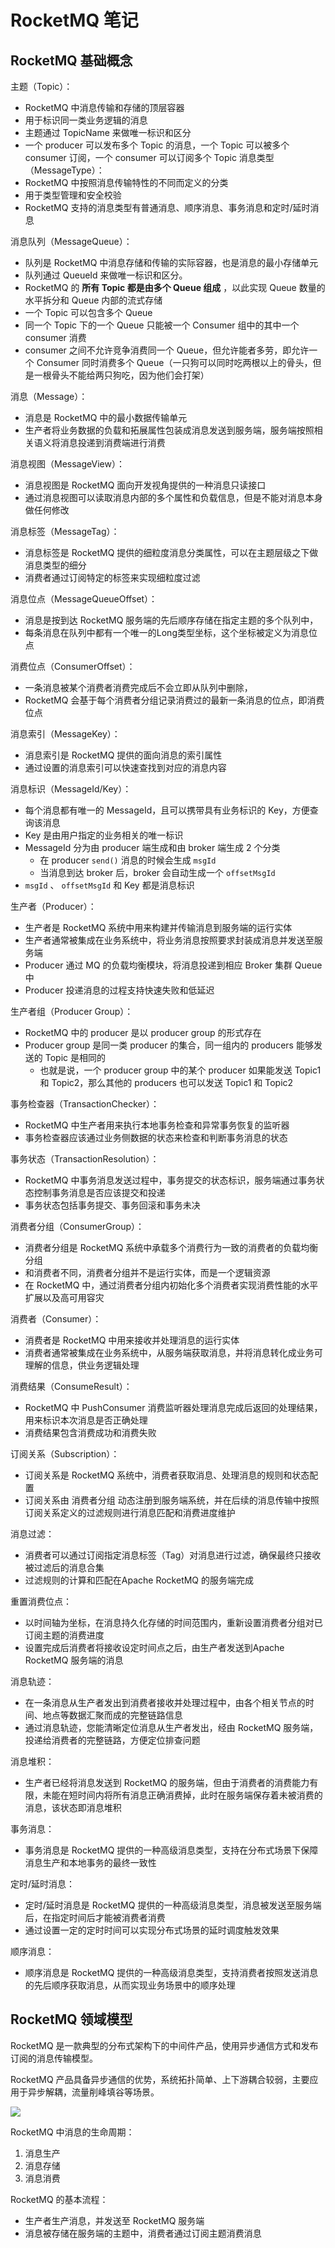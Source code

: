 # RocketMQ 笔记

## RocketMQ 基础概念

主题（Topic）：

- RocketMQ 中消息传输和存储的顶层容器
- 用于标识同一类业务逻辑的消息
- 主题通过 TopicName 来做唯一标识和区分
- 一个 producer 可以发布多个 Topic 的消息，一个 Topic 可以被多个 consumer 订阅，一个 consumer 可以订阅多个 Topic
消息类型（MessageType）：
- RocketMQ 中按照消息传输特性的不同而定义的分类
- 用于类型管理和安全校验
- RocketMQ 支持的消息类型有普通消息、顺序消息、事务消息和定时/延时消息

消息队列（MessageQueue）：

- 队列是 RocketMQ 中消息存储和传输的实际容器，也是消息的最小存储单元
- 队列通过 QueueId 来做唯一标识和区分。
- RocketMQ 的 **所有 Topic 都是由多个 Queue 组成** ，以此实现 Queue 数量的水平拆分和 Queue 内部的流式存储
- 一个 Topic 可以包含多个 Queue
- 同一个 Topic 下的一个 Queue 只能被一个 Consumer 组中的其中一个 consumer 消费
- consumer 之间不允许竞争消费同一个 Queue，但允许能者多劳，即允许一个 Consumer 同时消费多个 Queue（一只狗可以同时吃两根以上的骨头，但是一根骨头不能给两只狗吃，因为他们会打架）

消息（Message）：

- 消息是 RocketMQ 中的最小数据传输单元
- 生产者将业务数据的负载和拓展属性包装成消息发送到服务端，服务端按照相关语义将消息投递到消费端进行消费

消息视图（MessageView）：

- 消息视图是 RocketMQ 面向开发视角提供的一种消息只读接口
- 通过消息视图可以读取消息内部的多个属性和负载信息，但是不能对消息本身做任何修改

消息标签（MessageTag）：

- 消息标签是 RocketMQ 提供的细粒度消息分类属性，可以在主题层级之下做消息类型的细分
- 消费者通过订阅特定的标签来实现细粒度过滤

消息位点（MessageQueueOffset）：

- 消息是按到达 RocketMQ 服务端的先后顺序存储在指定主题的多个队列中，
- 每条消息在队列中都有一个唯一的Long类型坐标，这个坐标被定义为消息位点

消费位点（ConsumerOffset）：

- 一条消息被某个消费者消费完成后不会立即从队列中删除，
- RocketMQ 会基于每个消费者分组记录消费过的最新一条消息的位点，即消费位点

消息索引（MessageKey）：

- 消息索引是 RocketMQ 提供的面向消息的索引属性
- 通过设置的消息索引可以快速查找到对应的消息内容

消息标识（MessageId/Key）：

- 每个消息都有唯一的 MessageId，且可以携带具有业务标识的 Key，方便查询该消息
- Key 是由用户指定的业务相关的唯一标识
- MessageId 分为由 producer 端生成和由 broker 端生成 2 个分类
  - 在 producer `send()` 消息的时候会生成 `msgId`
  - 当消息到达 broker 后，broker 会自动生成一个 `offsetMsgId`
- `msgId` 、 `offsetMsgId` 和 Key 都是消息标识

生产者（Producer）：

- 生产者是 RocketMQ 系统中用来构建并传输消息到服务端的运行实体
- 生产者通常被集成在业务系统中，将业务消息按照要求封装成消息并发送至服务端
- Producer 通过 MQ 的负载均衡模块，将消息投递到相应 Broker 集群 Queue 中
- Producer 投递消息的过程支持快速失败和低延迟

生产者组（Producer Group）：

- RocketMQ 中的 producer 是以 producer group 的形式存在
- Producer group 是同一类 producer 的集合，同一组内的 producers 能够发送的 Topic 是相同的
  - 也就是说，一个 producer group 中的某个 producer 如果能发送 Topic1 和 Topic2，那么其他的 producers 也可以发送 Topic1 和 Topic2

事务检查器（TransactionChecker）：

- RocketMQ 中生产者用来执行本地事务检查和异常事务恢复的监听器
- 事务检查器应该通过业务侧数据的状态来检查和判断事务消息的状态

事务状态（TransactionResolution）：

- RocketMQ 中事务消息发送过程中，事务提交的状态标识，服务端通过事务状态控制事务消息是否应该提交和投递
- 事务状态包括事务提交、事务回滚和事务未决

消费者分组（ConsumerGroup）：

- 消费者分组是 RocketMQ 系统中承载多个消费行为一致的消费者的负载均衡分组
- 和消费者不同，消费者分组并不是运行实体，而是一个逻辑资源
- 在 RocketMQ 中，通过消费者分组内初始化多个消费者实现消费性能的水平扩展以及高可用容灾

消费者（Consumer）：

- 消费者是 RocketMQ 中用来接收并处理消息的运行实体
- 消费者通常被集成在业务系统中，从服务端获取消息，并将消息转化成业务可理解的信息，供业务逻辑处理

消费结果（ConsumeResult）：

- RocketMQ 中 PushConsumer 消费监听器处理消息完成后返回的处理结果，用来标识本次消息是否正确处理
- 消费结果包含消费成功和消费失败

订阅关系（Subscription）：

- 订阅关系是 RocketMQ 系统中，消费者获取消息、处理消息的规则和状态配置
- 订阅关系由 消费者分组 动态注册到服务端系统，并在后续的消息传输中按照订阅关系定义的过滤规则进行消息匹配和消费进度维护

消息过滤：

- 消费者可以通过订阅指定消息标签（Tag）对消息进行过滤，确保最终只接收被过滤后的消息合集
- 过滤规则的计算和匹配在Apache RocketMQ 的服务端完成

重置消费位点：

- 以时间轴为坐标，在消息持久化存储的时间范围内，重新设置消费者分组对已订阅主题的消费进度
- 设置完成后消费者将接收设定时间点之后，由生产者发送到Apache RocketMQ 服务端的消息

消息轨迹：

- 在一条消息从生产者发出到消费者接收并处理过程中，由各个相关节点的时间、地点等数据汇聚而成的完整链路信息
- 通过消息轨迹，您能清晰定位消息从生产者发出，经由 RocketMQ 服务端，投递给消费者的完整链路，方便定位排查问题

消息堆积：

- 生产者已经将消息发送到 RocketMQ 的服务端，但由于消费者的消费能力有限，未能在短时间内将所有消息正确消费掉，此时在服务端保存着未被消费的消息，该状态即消息堆积

事务消息：

- 事务消息是 RocketMQ 提供的一种高级消息类型，支持在分布式场景下保障消息生产和本地事务的最终一致性

定时/延时消息：

- 定时/延时消息是 RocketMQ 提供的一种高级消息类型，消息被发送至服务端后，在指定时间后才能被消费者消费
- 通过设置一定的定时时间可以实现分布式场景的延时调度触发效果

顺序消息：

- 顺序消息是 RocketMQ 提供的一种高级消息类型，支持消费者按照发送消息的先后顺序获取消息，从而实现业务场景中的顺序处理

## RocketMQ 领域模型

RocketMQ 是一款典型的分布式架构下的中间件产品，使用异步通信方式和发布订阅的消息传输模型。

RocketMQ 产品具备异步通信的优势，系统拓扑简单、上下游耦合较弱，主要应用于异步解耦，流量削峰填谷等场景。

![](https://rocketmq.apache.org/zh/assets/images/mainarchi-9b036e7ff5133d050950f25838367a17.png)

RocketMQ 中消息的生命周期：

1. 消息生产
2. 消息存储
3. 消息消费

RocketMQ 的基本流程：

- 生产者生产消息，并发送至 RocketMQ 服务端
- 消息被存储在服务端的主题中，消费者通过订阅主题消费消息


